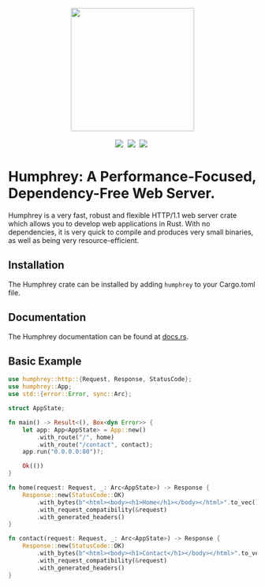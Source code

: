 <p align="center">
  <img src="https://raw.githubusercontent.com/w-henderson/Humphrey/master/assets/logo.png" width=250><br><br>
  <img src="https://img.shields.io/badge/language-rust-b07858?style=for-the-badge&logo=rust" style="margin-right:5px">
  <img src="https://img.shields.io/github/workflow/status/w-henderson/Humphrey/CI?style=for-the-badge" style="margin-right:5px">
  <img src="https://img.shields.io/crates/v/humphrey?style=for-the-badge" style="margin-right:5px">
</p>

# Humphrey: A Performance-Focused, Dependency-Free Web Server.
Humphrey is a very fast, robust and flexible HTTP/1.1 web server crate which allows you to develop web applications in Rust. With no dependencies, it is very quick to compile and produces very small binaries, as well as being very resource-efficient.

## Installation
The Humphrey crate can be installed by adding `humphrey` to your Cargo.toml file.

## Documentation
The Humphrey documentation can be found at [docs.rs](https://docs.rs/humphrey/0.1.0/humphrey/).

## Basic Example
```rs
use humphrey::http::{Request, Response, StatusCode};
use humphrey::App;
use std::{error::Error, sync::Arc};

struct AppState;

fn main() -> Result<(), Box<dyn Error>> {
    let app: App<AppState> = App::new()
        .with_route("/", home)
        .with_route("/contact", contact);
    app.run("0.0.0.0:80")?;

    Ok(())
}

fn home(request: Request, _: Arc<AppState>) -> Response {
    Response::new(StatusCode::OK)
        .with_bytes(b"<html><body><h1>Home</h1></body></html>".to_vec())
        .with_request_compatibility(&request)
        .with_generated_headers()
}

fn contact(request: Request, _: Arc<AppState>) -> Response {
    Response::new(StatusCode::OK)
        .with_bytes(b"<html><body><h1>Contact</h1></body></html>".to_vec())
        .with_request_compatibility(&request)
        .with_generated_headers()
}
```